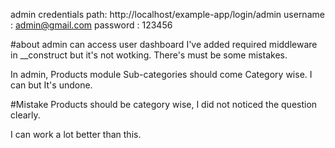 admin credentials 
path: http://localhost/example-app/login/admin 
username : admin@gmail.com 
password : 123456

#about admin can access user dashboard
I've added required middleware in __construct but it's not wotking. There's must be some mistakes. 

In admin, Products module
Sub-categories should come Category wise. I can but It's undone.

#Mistake
Products should be category wise, I did not noticed the question clearly.

I can work a lot better than this.
